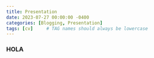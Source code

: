 ```yaml
---
title: Presentation
date: 2023-07-27 00:00:00 -0400
categories: [Blogging, Presentation]
tags: [cv]     # TAG names should always be lowercase
---
```


### HOLA
